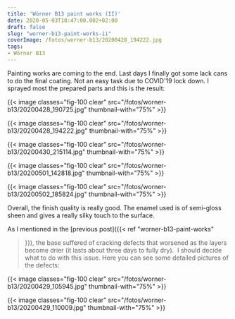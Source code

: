 ```yaml
---
title: 'Wörner B13 paint works (II)'
date: 2020-05-03T10:47:00.002+02:00
draft: false
slug: "worner-b13-paint-works-ii"
coverImage: /fotos/worner-b13/20200428_194222.jpg
tags: 
- Wörner B13
---
```



Painting works are coming to the end. Last days I finally got some
lack cans to do the final coating. Not an easy task due to COVID'19
lock down. I sprayed most the prepared parts and this is the result:

{{< image classes="fig-100 clear"
src="/fotos/worner-b13/20200428_190725.jpg" thumbnail-with="75%" >}}

{{< image classes="fig-100 clear"  src="/fotos/worner-b13/20200428_194222.jpg" thumbnail-with="75%" >}}

{{< image classes="fig-100 clear"  src="/fotos/worner-b13/20200430_215114.jpg" thumbnail-with="75%" >}}

{{< image classes="fig-100 clear"  src="/fotos/worner-b13/20200501_142818.jpg" thumbnail-with="75%" >}}

{{< image classes="fig-100 clear"  src="/fotos/worner-b13/20200502_185824.jpg" thumbnail-with="75%" >}}
  
Overall, the finish quality is really good. The enamel used is of
semi-gloss sheen and gives a really silky touch to the surface.
  
As I mentioned in the [previous post]({{< ref "worner-b13-paint-works"
>}}), the base suffered of cracking defects that worsened as the
layers become drier (it lasts about three days to fully dry).  I
should decide what to do with this issue. Here you can see some
detailed pictures of the defects:
  
{{< image classes="fig-100 clear"
src="/fotos/worner-b13/20200429_105945.jpg" thumbnail-with="75%" >}}

{{< image classes="fig-100 clear"  src="/fotos/worner-b13/20200429_110009.jpg" thumbnail-with="75%" >}}

